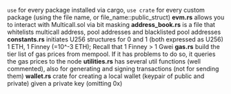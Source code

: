 `use` for every package installed via cargo, `use crate` for every custom package (using the file name, or file_name::public_struct) 
**evm.rs** allows you to interact with Multicall.sol via bit masking
**address_book.rs** is a file that whitelists multicall address, pool addresses and blacklisted pool addresses
**constants.rs** initiates U256 structures for 0 and 1 (both expressed as U256) 1 ETH, 1 Finney (=10^-3 ETH); Recall that 1 Finney > 1 Gwei
**gas.rs** build the tier list of gas prices from mempool. If it has problems to do so, it queries the gas prices to the node
**utilities.rs** has several util functions (well commented), also for generating and signing transactions (not for sending them)
**wallet.rs** crate for creating a local wallet (keypair of public and private) given a private key (omitting 0x)
